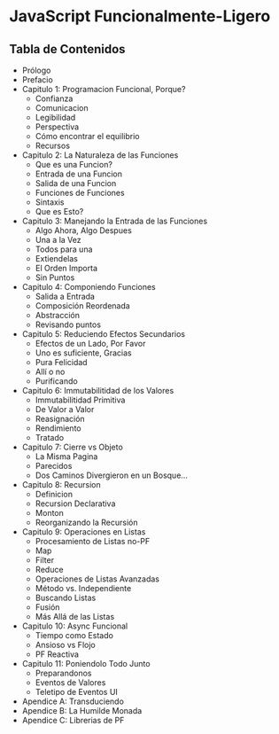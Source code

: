 # JavaScript Funcionalmente-Ligero

## Tabla de Contenidos

* Prólogo
* Prefacio
* Capitulo 1: Programacion Funcional, Porque?
    * Confianza
    * Comunicacion
    * Legibilidad
    * Perspectiva
    * Cómo encontrar el equilibrio
    * Recursos
* Capitulo 2: La Naturaleza de las Funciones
    * Que es una Funcion?
    * Entrada de una Funcion
    * Salida de una Funcion
    * Funciones de Funciones
    * Sintaxis
    * Que es Esto?
* Capitulo 3: Manejando la Entrada de las Funciones
    * Algo Ahora, Algo Despues
    * Una a la Vez
    * Todos para una
    * Extiendelas
    * El Orden Importa
    * Sin Puntos
* Capitulo 4: Componiendo Funciones
    * Salida a Entrada
    * Composición Reordenada
    * Abstracción
    * Revisando puntos
* Capitulo 5: Reduciendo Efectos Secundarios
    * Efectos de un Lado, Por Favor
    * Uno es suficiente, Gracias
    * Pura Felicidad
    * Allí o no
    * Purificando
* Capitulo 6: Immutabilitidad de los Valores
    * Immutabilitidad Primitiva
    * De Valor a Valor
    * Reasignación
    * Rendimiento
    * Tratado
* Capitulo 7: Cierre vs Objeto
    * La Misma Pagina
    * Parecidos
    * Dos Caminos Divergieron en un Bosque...
* Capitulo 8: Recursion
    * Definicion
    * Recursion Declarativa
    * Monton
    * Reorganizando la Recursión
* Capitulo 9: Operaciones en Listas
    * Procesamiento de Listas no-PF
    * Map
    * Filter
    * Reduce
    * Operaciones de Listas Avanzadas
    * Método vs. Independiente
    * Buscando Listas
    * Fusión
    * Más Allá de las Listas
* Capitulo 10: Async Funcional
    * Tiempo como Estado
    * Ansioso vs Flojo
    * PF Reactiva
* Capitulo 11: Poniendolo Todo Junto
    * Preparandonos
    * Eventos de Valores
    * Teletipo de Eventos UI
* Apendice A: Transduciendo
* Apendice B: La Humilde Monada
* Apendice C: Librerias de PF
